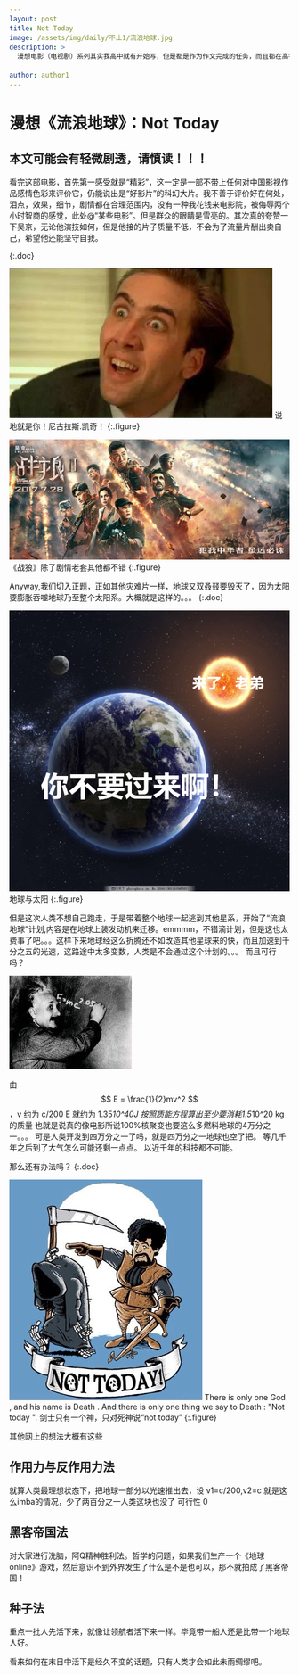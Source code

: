 ```yaml
---
layout: post
title: Not Today
image: /assets/img/daily/不止1/流浪地球.jpg
description: > 
  漫想电影（电视剧）系列其实我高中就有开始写，但是都是作为作文完成的任务，而且都在高考后丢失。其中我对《盗梦空间》和《冰与火之歌》（电视剧）的研究最为深入。在《冰与火之歌》系列（美剧称“权力的游戏”简称“权游”）的研究中不仅深究本书历史和传说，更是顺带了解了英国历代历史，发现书中有许多英国历史中事件的影子，例如权游中五王战争中兰尼斯特与史塔克的纷争在历史上就是“白玫瑰”约克与“红玫瑰”兰开斯特两大家族的战争。没想到它为我打开一扇新世界的大门，每每看到影视作品都喜欢漫想（白日梦），《星际穿越》更是让我彻夜难眠（关于果因和因果的辨证论，可能后面二刷会写出来）。如今脱离了高中高压的环境，如今终于有充足的时间让我写下自己对有深意影视作品的漫想。。。

author: author1
---
```

# 漫想《流浪地球》：Not Today

## 本文可能会有轻微剧透，请慎读！！！

看完这部电影，首先第一感受就是“精彩”，这一定是一部不带上任何对中国影视作品感情色彩来评价它，仍能说出是“好影片”的科幻大片。我不善于评价好在何处，泪点，效果，细节，剧情都在合理范围内，没有一种我花钱来电影院，被侮辱两个小时智商的感觉，此处@“某些电影”。但是群众的眼睛是雪亮的。其次真的夸赞一下吴京，无论他演技如何，但是他接的片子质量不低，不会为了流量片酬出卖自己，希望他还能坚守自我。

{:.doc}

![1](/assets/img/daily/不止1/1.jpg)
 说地就是你！尼古拉斯.凯奇！
{:.figure}


![2](/assets/img/daily/不止1/2.jpg)
《战狼》除了剧情老套其他都不错
{:.figure}

Anyway,我们切入正题，正如其他灾难片一样，地球又双叒叕要毁灭了，因为太阳要膨胀吞噬地球乃至整个太阳系。大概就是这样的。。。
{:.doc}

![2](/assets/img/daily/不止1/地球.jpg)
地球与太阳
{:.figure}

但是这次人类不想自己跑走，于是带着整个地球一起逃到其他星系，开始了“流浪地球”计划,内容是在地球上装发动机来迁移。emmmm，不错滴计划，但是这也太费事了吧。。。这样下来地球经这么折腾还不如改造其他星球来的快，而且加速到千分之五的光速，这路途中太多变数，人类是不会通过这个计划的。。。
而且可行吗？

![a](/assets/img/daily/不止1/a.jpg)

由
$$
E = \frac{1}{2}mv^2
$$
，v 约为 c/200
E 就约为 1.35*10^40J
按照质能方程算出至少要消耗1.5*10^20 kg的质量
也就是说真的像电影所说100%核聚变也要这么多燃料地球的4万分之一。。。
可是人类开发到四万分之一了吗，就是四万分之一地球也空了把。
等几千年之后到了大气怎么可能还剩一点点。
以近千年的科技都不可能。


那么还有办法吗？
{:.doc}


![q](/assets/img/daily/不止1/q.jpg)
There is only one God , and his name is Death . And there is only one thing we say to 
Death : "Not today ".
剑士只有一个神，只对死神说“not today”
{:.figure}

其他网上的想法大概有这些

## 作用力与反作用力法
就算人类最理想状态下，把地球一部分以光速推出去，设 v1=c/200,v2=c
就是这么imba的情况，少了两百分之一人类这块也没了
可行性 0 

## 黑客帝国法
对大家进行洗脑，阿Q精神胜利法。哲学的问题，如果我们生产一个《地球online》游戏，然后意识不到外界发生了什么是不是也可以，那不就拍成了黑客帝国！

## 种子法
重点一批人先活下来，就像让领航者活下来一样。毕竟带一船人还是比带一个地球人好。

看来如何在末日中活下是经久不变的话题，只有人类才会如此未雨绸缪吧。


